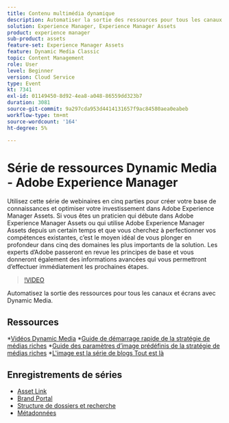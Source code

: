 ```yaml
---
title: Contenu multimédia dynamique
description: Automatiser la sortie des ressources pour tous les canaux et écrans
solution: Experience Manager, Experience Manager Assets
product: experience manager
sub-product: assets
feature-set: Experience Manager Assets
feature: Dynamic Media Classic
topic: Content Management
role: User
level: Beginner
version: Cloud Service
type: Event
kt: 7341
exl-id: 01149450-8d92-4ea8-a048-86559dd323b7
duration: 3081
source-git-commit: 9a297cda953d4414131657f9ac84580aea0eabeb
workflow-type: tm+mt
source-wordcount: '164'
ht-degree: 5%

---
```


# Série de ressources Dynamic Media - Adobe Experience Manager

Utilisez cette série de webinaires en cinq parties pour créer votre base de connaissances et optimiser votre investissement dans Adobe Experience Manager Assets. Si vous êtes un praticien qui débute dans Adobe Experience Manager Assets ou qui utilise Adobe Experience Manager Assets depuis un certain temps et que vous cherchez à perfectionner vos compétences existantes, c’est le moyen idéal de vous plonger en profondeur dans cinq des domaines les plus importants de la solution. Les experts d’Adobe passeront en revue les principes de base et vous donneront également des informations avancées qui vous permettront d’effectuer immédiatement les prochaines étapes.

>[!VIDEO](https://video.tv.adobe.com/v/332132/?quality=12&learn=on&hidetitle=true)

Automatisez la sortie des ressources pour tous les canaux et écrans avec Dynamic Media.

## Ressources

*[Vidéos Dynamic Media](https://experienceleague.adobe.com/docs/experience-manager-learn/assets/dynamic-media/dynamic-media-overview-feature-video-use.html#dynamic-media)
*[Guide de démarrage rapide de la stratégie de médias riches](https://www.adobe.com/content/dam/www/us/en/experience-manager/pdfs/dynamic-media-kickstart-guide-2019.pdf)
*[Guide des paramètres d’image prédéfinis de la stratégie de médias riches](https://www.adobe.com/content/dam/www/us/en/experience-manager/pdfs/dynamic-media-image-preset-guide.pdf)
*[L&#39;image est la série de blogs Tout est là](https://business.adobe.com/blog/basics/image-is-everything-part-1-has-your-rich-media-strategy-expired)

## Enregistrements de séries

* [Asset Link](asset-link.md)
* [Brand Portal](brand-portal.md)
* [Structure de dossiers et recherche](folder-structure-search.md)
* [Métadonnées](metadata.md)
